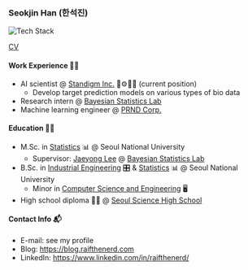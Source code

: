 ### Seokjin Han (한석진)

![Tech Stack](https://github-readme-tech-stack.vercel.app/api/cards?lineCount=2&theme=catppuccin_latte&line1=julia%2Cjulia%2C9558B2%3Brust%2Crust%2C000000%3Bpython%2Cpython%2C3776AB%3Br%2Cr%2C276DC3&line2=julia%2Cflux.jl%2C9558B2%3Bpytorch%2Cpytorch%2CEE4C2C%3Bgit%2Cgit%2CF05032%3Bdocker%2Cdocker%2C2496ED)

[CV](cv.pdf)

#### Work Experience 🧑‍💻

- AI scientist @ [Standigm Inc.](https://www.standigm.com/) 🤖⚙️💊🧬 (current position)
  - Develop target prediction models on various types of bio data
- Research intern @ [Bayesian Statistics Lab](https://snubayes.wordpress.com/)
- Machine learning engineer @ [PRND Corp.](https://prnd.co.kr/)

#### Education 🧑‍🎓

- M.Sc. in [Statistics](http://stat.snu.ac.kr/en/) 📊
  @ Seoul National University
  - Supervisor: [Jaeyong Lee](https://jylee749.wordpress.com/) @ [Bayesian Statistics Lab](https://snubayes.wordpress.com/)
- B.Sc. in [Industrial Engineering](http://ie.snu.ac.kr/en) 🎛 & [Statistics](http://stat.snu.ac.kr/en/) 📊
  @ Seoul National University
  - Minor in [Computer Science and Engineering](https://cse.snu.ac.kr/en) 🖥
- High school diploma 🧑‍🏫
  @ [Seoul Science High School](http://en.sshs.hs.kr/)

#### Contact Info 📬

- E-mail: see my profile
- Blog: https://blog.raifthenerd.com
- LinkedIn: https://www.linkedin.com/in/raifthenerd/
